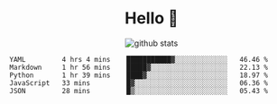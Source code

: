 <h1 align="center">Hello 👋 </h3>

<p align="center">
  <img src="https://github-readme-stats.vercel.app/api?username=syeehyn&hide=stars,prs,issues,contribs&count_private=true&hide_title=true" alt="github stats" />
</p>

<!--START_SECTION:waka-->
```text
YAML         4 hrs 4 mins    ███████████▓░░░░░░░░░░░░░   46.46 % 
Markdown     1 hr 56 mins    █████▓░░░░░░░░░░░░░░░░░░░   22.13 % 
Python       1 hr 39 mins    ████▓░░░░░░░░░░░░░░░░░░░░   18.97 % 
JavaScript   33 mins         █▓░░░░░░░░░░░░░░░░░░░░░░░   06.36 % 
JSON         28 mins         █▒░░░░░░░░░░░░░░░░░░░░░░░   05.43 % 
```
<!--END_SECTION:waka-->

